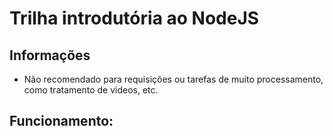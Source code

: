# Trilha introdutória ao NodeJS

## Informações
 - Não recomendado para requisições ou tarefas de muito processamento, como tratamento de videos, etc.


 ## Funcionamento:
 